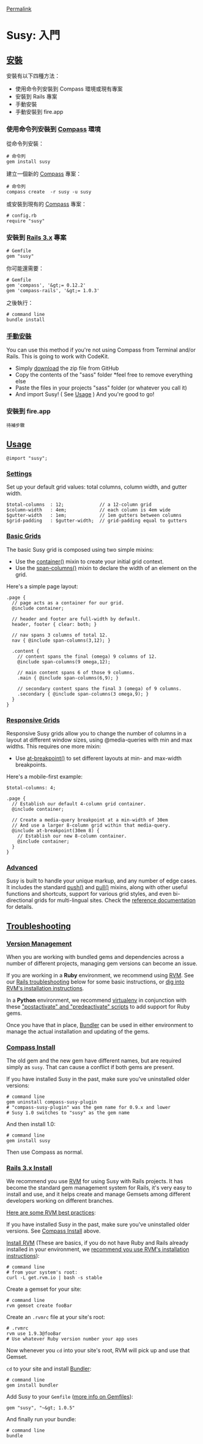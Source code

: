 [Permalink](http://susy.oddbird.net/guides/ "Permalink to Susy: Getting Started")

# Susy: 入門

## [安裝][10]

安裝有以下四種方法：

- 使用命令列安裝到 Compass 環境或現有專案
- 安裝到 Rails 專案
- 手動安裝
- 手動安裝到 fire.app

### 使用命令列安裝到 [Compass][11] 環境

從命令列安裝：

    # 命令列
    gem install susy


建立一個新的 [Compass][12] 專案：

    # 命令列
    compass create  -r susy -u susy


或安裝到現有的 [Compass][12] 專案：

    # config.rb
    require "susy"


### 安裝到 [Rails 3.x][13] 專案

    # Gemfile
    gem "susy"


你可能還需要：

    # Gemfile
    gem 'compass', '&gt;= 0.12.2'
    gem 'compass-rails', '&gt;= 1.0.3'


之後執行：

    # command line
    bundle install


### [手動安裝][14]

You can use this method if you're not using Compass from Terminal and/or Rails. This is going to work with CodeKit.

*   Simply [download][15] the zip file from GitHub
*   Copy the contents of the "sass" folder *feel free to remove everything else
*   Paste the files in your projects "sass" folder (or whatever you call it)
*   And import Susy! ( See [Usage][16] ) And you're good to go!

### 安裝到 fire.app

    待補步驟

## [Usage][16]

    @import "susy";


### [Settings][17]

Set up your default grid values: total columns, column width, and gutter width.

    $total-columns  : 12;             // a 12-column grid
    $column-width   : 4em;            // each column is 4em wide
    $gutter-width   : 1em;            // 1em gutters between columns
    $grid-padding   : $gutter-width;  // grid-padding equal to gutters


### [Basic Grids][18]

The basic Susy grid is composed using two simple mixins:

*   Use the [container()][19] mixin to create your initial grid context.
*   Use the [span-columns()][20] mixin to declare the width of an element on the grid.

Here's a simple page layout:

    .page {
      // page acts as a container for our grid.
      @include container;

      // header and footer are full-width by default.
      header, footer { clear: both; }

      // nav spans 3 columns of total 12.
      nav { @include span-columns(3,12); }

      .content {
        // content spans the final (omega) 9 columns of 12.
        @include span-columns(9 omega,12);

        // main content spans 6 of those 9 columns.
        .main { @include span-columns(6,9); }

        // secondary content spans the final 3 (omega) of 9 columns.
        .secondary { @include span-columns(3 omega,9); }
      }
    }


### [Responsive Grids][21]

Responsive Susy grids allow you to change the number of columns in a layout at different window sizes, using @media-queries with min and max widths. This requires one more mixin:

*   Use [at-breakpoint()][22] to set different layouts at min- and max-width breakpoints.

Here's a mobile-first example:

    $total-columns: 4;

    .page {
      // Establish our default 4-column grid container.
      @include container;

      // Create a media-query breakpoint at a min-width of 30em
      // And use a larger 8-column grid within that media-query.
      @include at-breakpoint(30em 8) {
        // Establish our new 8-column container.
        @include container;
      }
    }


### [Advanced][23]

Susy is built to handle your unique markup, and any number of edge cases. It includes the standard [push()][24] and [pull()][25] mixins, along with other useful functions and shortcuts, support for various grid styles, and even bi-directional grids for multi-lingual sites. Check the [reference documentation][26] for details.

## [Troubleshooting][27]

### [Version Management][28]

When you are working with bundled gems and dependencies across a number of different projects, managing gem versions can become an issue.

If you are working in a **Ruby** environment, we recommend using [RVM][29]. See our [Rails troubleshooting][30] below for some basic instructions, or [dig into RVM's installation instructions][29].

In a **Python** environment, we recommend [virtualenv][31] in conjunction with these ["postactivate" and "predeactivate" scripts][32] to add support for Ruby gems.

Once you have that in place, [Bundler][33] can be used in either environment to manage the actual installation and updating of the gems.

### [Compass Install][34]

The old gem and the new gem have different names, but are required simply as `susy`. That can cause a conflict if both gems are present.

If you have installed Susy in the past, make sure you've uninstalled older versions:

    # command line
    gem uninstall compass-susy-plugin
    # "compass-susy-plugin" was the gem name for 0.9.x and lower
    # Susy 1.0 switches to "susy" as the gem name


And then install 1.0:

    # command line
    gem install susy


Then use Compass as normal.

### [Rails 3.x Install][30]

We recommend you use [RVM][35] for using Susy with Rails projects. It has become the standard gem management system for Rails, it's very easy to install and use, and it helps create and manage Gemsets among different developers working on different branches.

[Here are some RVM best practices][36]:

If you have installed Susy in the past, make sure you've uninstalled older versions. See [Compass Install][34] above.

[Install RVM][29] (These are basics, if you do not have Ruby and Rails already installed in your environment, we [recommend you use RVM's installation instructions][29]):

    # command line
    # from your system's root:
    curl -L get.rvm.io | bash -s stable


Create a gemset for your site:

    # command line
    rvm gemset create fooBar


Create an `.rvmrc` file at your site's root:

    # .rvmrc
    rvm use 1.9.3@fooBar
    # Use whatever Ruby version number your app uses


Now whenever you `cd` into your site's root, RVM will pick up and use that Gemset.

`cd` to your site and install [Bundler][33]:

    # command line
    gem install bundler


Add Susy to your `Gemfile` ([more info on Gemfiles][37]):

    gem "susy", "~&gt; 1.0.5"


And finally run your bundle:

    # command line
    bundle


 [1]: http://susy.oddbird.net/guides/
 [2]: http://www.compass-style.org/
 [3]: http://susy.oddbird.net/guides/getting-started/
 [4]: http://susy.oddbird.net/guides/reference/
 [5]: http://susy.oddbird.net/guides/demos/
 [6]: http://susy.oddbird.net/guides/sites-using-susy/
 [7]: https://github.com/ericam/susy
 [8]: http://stackoverflow.com/questions/tagged/susy-compass
 [9]: http://twitter.com/compasssusy/
 [10]: http://susy.oddbird.net/guides/#start-install
 [11]: http://susy.oddbird.net/guides/#start-compass
 [12]: http://compass-style.org/
 [13]: http://susy.oddbird.net/guides/#start-rails
 [14]: http://susy.oddbird.net/guides/#start-manual
 [15]: https://github.com/ericam/susy/archive/master.zip
 [16]: http://susy.oddbird.net/guides/#start-usage
 [17]: http://susy.oddbird.net/guides/#start-settings
 [18]: http://susy.oddbird.net/guides/#start-basic
 [19]: http://susy.oddbird.net/guides/reference/#ref-container
 [20]: http://susy.oddbird.net/guides/reference/#ref-span-columns
 [21]: http://susy.oddbird.net/guides/#start-responsive
 [22]: http://susy.oddbird.net/guides/reference/#ref-at-breakpoint
 [23]: http://susy.oddbird.net/guides/#start-advanced
 [24]: http://susy.oddbird.net/guides/reference/#ref-push
 [25]: http://susy.oddbird.net/guides/reference/#ref-pull
 [26]: http://susy.oddbird.net/guides/reference/
 [27]: http://susy.oddbird.net/guides/#troubleshooting
 [28]: http://susy.oddbird.net/guides/#troubleshooting-versions
 [29]: http://rvm.io/rvm/install/
 [30]: http://susy.oddbird.net/guides/#troubleshooting-rails-install
 [31]: http://www.virtualenv.org/en/latest/index.html
 [32]: https://gist.github.com/1078601
 [33]: http://gembundler.com/
 [34]: http://susy.oddbird.net/guides/#troubleshooting-compass-install
 [35]: http://rvm.io
 [36]: http://rvm.io/rvm/best-practices/
 [37]: http://gembundler.com/gemfile.html
